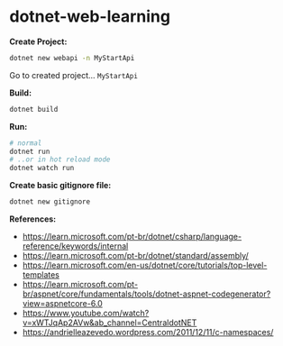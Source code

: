 # dotnet-web-learning

**Create Project:**<br/>
```bash
dotnet new webapi -n MyStartApi
```
Go to created project... `MyStartApi`

**Build:**<br/>
```bash
dotnet build
```

**Run:**<br/>
```bash
# normal
dotnet run
# ..or in hot reload mode
dotnet watch run
```

**Create basic gitignore file:**<br/>
```bash
dotnet new gitignore
```

**References:**<br/>
- https://learn.microsoft.com/pt-br/dotnet/csharp/language-reference/keywords/internal
- https://learn.microsoft.com/pt-br/dotnet/standard/assembly/
- https://learn.microsoft.com/en-us/dotnet/core/tutorials/top-level-templates
- https://learn.microsoft.com/pt-br/aspnet/core/fundamentals/tools/dotnet-aspnet-codegenerator?view=aspnetcore-6.0
- https://www.youtube.com/watch?v=xWTJqAp2AVw&ab_channel=CentraldotNET
- https://andrielleazevedo.wordpress.com/2011/12/11/c-namespaces/